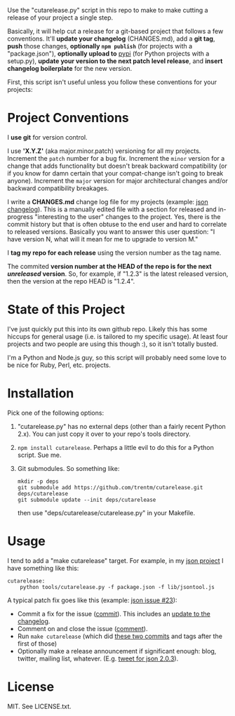 Use the "cutarelease.py" script in this repo to make to make cutting a
release of your project a single step.

Basically, it will help cut a release for a git-based project that follows
a few conventions. It'll **update your changelog** (CHANGES.md), add a **git
tag**, **push** those changes, **optionally `npm publish`** (for projects
with a "package.json"), **optionally upload to** [pypi](http://pypi.python.org/pypi)
(for Python projects with a setup.py),
**update your version to the next patch level release**, and **insert
changelog boilerplate** for the new version.

First, this script isn't useful unless you follow these conventions for your
projects:


# Project Conventions

I **use git** for version control.

I use **'X.Y.Z'** (aka major.minor.patch) versioning for all my projects. Increment
the `patch` number for a bug fix. Increment the `minor` version for a change
that adds functionality but doesn't break backward compatibility (or if you
know for damn certain that your compat-change isn't going to break anyone).
Increment the `major` version for major architectural changes and/or backward
compatibility breakages.

I write a **CHANGES.md** change log file for my projects (example: [json
changelog](https://github.com/trentm/json/blob/master/CHANGES.md)). This is a
manually edited file with a section for released and in-progress "interesting
to the user" changes to the project. Yes, there is the commit history but that
is often obtuse to the end user and hard to correlate to released versions.
Basically you want to answer this user question: "I have version N, what will
it mean for me to upgrade to version M."

I **tag my repo for each release** using the version number as the tag name.

The commited **version number at the HEAD of the repo is for the next
*unreleased* version**. So, for example, if "1.2.3" is the latest released
version, then the version at the repo HEAD is "1.2.4".


# State of this Project

I've just quickly put this into its own github repo. Likely this has some
hiccups for general usage (i.e. is tailored to my specific usage). At least
four projects and two people are using this though :), so it isn't totally
busted.

I'm a Python and Node.js guy, so this script will probably need some love to
be nice for Ruby, Perl, etc. projects.


# Installation

Pick one of the following options:

1.  "cutarelease.py" has no external deps (other than a fairly recent Python
    2.x). You can just copy it over to your repo's tools directory.

2.  `npm install cutarelease`. Perhaps a little evil to do this for a Python
    script. Sue me.

3.  Git submodules. So something like:

        mkdir -p deps
        git submodule add https://github.com/trentm/cutarelease.git deps/cutarelease
        git submodule update --init deps/cutarelease

    then use "deps/cutarelease/cutarelease.py" in your Makefile.



# Usage

I tend to add a "make cutarelease" target. For example, in my [json
project](https://github.com/trentm/json) I have something like this:

    cutarelease:
        python tools/cutarelease.py -f package.json -f lib/jsontool.js

A typical patch fix goes like this (example: 
[json issue #23](https://github.com/trentm/json/issues/23)):

- Commit a fix for the issue ([commit](https://github.com/trentm/json/commit/f43c627)).
  This includes an [update to the changelog](https://github.com/trentm/json/commit/f43c627#diff-0).
- Comment on and close the issue ([comment](https://github.com/trentm/json/issues/23#issuecomment-2523558)).
- Run `make cutarelease` (which did [these two
  commits](https://github.com/trentm/json/compare/f43c627406...2a41d3a) and
  tags after the first of those)
- Optionally make a release announcement if significant enough: blog, twitter,
  mailing list, whatever. (E.g.
  [tweet for json 2.0.3](https://twitter.com/#!/trentmick/status/133990424988745728)).



# License

MIT. See LICENSE.txt.

